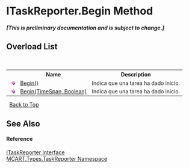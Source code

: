 # ITaskReporter.Begin Method 
 _**\[This is preliminary documentation and is subject to change.\]**_


## Overload List
&nbsp;<table><tr><th></th><th>Name</th><th>Description</th></tr><tr><td>![Public method](media/pubmethod.gif "Public method")</td><td><a href="c6bef476-6606-389c-4bab-bfee41ee6bc6">Begin()</a></td><td>
Indica que una tarea ha dado inicio.</td></tr><tr><td>![Public method](media/pubmethod.gif "Public method")</td><td><a href="8b926b58-3d02-1a76-d4fa-72e38dc8de2b">Begin(TimeSpan, Boolean)</a></td><td>
Indica que una tarea ha dado inicio.</td></tr></table>&nbsp;
<a href="#itaskreporter.begin-method">Back to Top</a>

## See Also


#### Reference
<a href="33635590-5f82-4893-14af-1a5de20591b5">ITaskReporter Interface</a><br /><a href="256f3901-18cb-eeca-835c-7de778822db3">MCART.Types.TaskReporter Namespace</a><br />